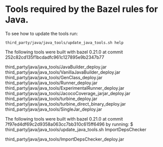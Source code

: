 # Tools required by the Bazel rules for Java.

To see how to update the tools run:

```
third_party/java/java_tools/update_java_tools.sh help
```

The following tools were built with bazel 0.21.0 at commit 252c82cd135f1bcdadfc961c127895e9b2347b77

third_party/java/java_tools/JavaBuilder_deploy.jar
third_party/java/java_tools/VanillaJavaBuilder_deploy.jar
third_party/java/java_tools/GenClass_deploy.jar
third_party/java/java_tools/Runner_deploy.jar
third_party/java/java_tools/ExperimentalRunner_deploy.jar
third_party/java/java_tools/JacocoCoverage_jarjar_deploy.jar
third_party/java/java_tools/turbine_deploy.jar
third_party/java/java_tools/turbine_direct_binary_deploy.jar
third_party/java/java_tools/SingleJar_deploy.jar

The following tools were built with bazel 0.21.0 at commit 7f97ed4df69c2d9358a063cc7bb310c615ff6496 by running:
$ third_party/java/java_tools/update_java_tools.sh ImportDepsChecker

third_party/java/java_tools/ImportDepsChecker_deploy.jar